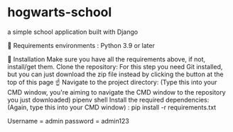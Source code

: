 # hogwarts-school
a simple school application built with Django

🚀 Requirements
environments : Python 3.9 or later

💾 Installation
Make sure you have all the requirements above, if not, install/get them.
Clone the repository: For this step you need Git installed, but you can just download the zip file instead by clicking the button at the top of this page ☝️
Navigate to the project directory: (Type this into your CMD window, you're aiming to navigate the CMD window to the repository you just downloaded)
pipenv shell
Install the required dependencies: (Again, type this into your CMD window) : pip install -r requirements.txt

Username = admin
password = admin123
